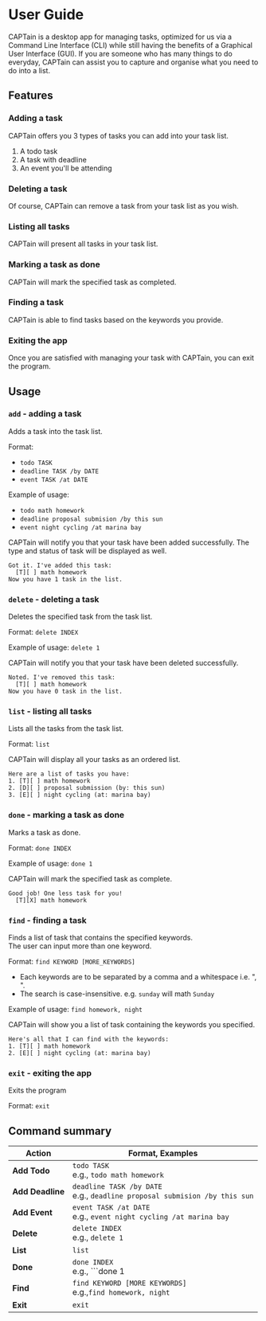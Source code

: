 # User Guide

CAPTain is a desktop app for managing tasks, optimized for us via a Command Line Interface (CLI) while still having the benefits of a Graphical User Interface (GUI). If you are someone who has many things to do everyday, CAPTain can assist you to capture and organise what you need to do into a list.

## Features 

### Adding a task

CAPTain offers you 3 types of tasks you can add into your task list.
1. A todo task
2. A task with deadline
3. An event you'll be attending

### Deleting a task
Of course, CAPTain can remove a task from your task list as you wish.

### Listing all tasks

CAPTain will present all tasks in your task list.

### Marking a task as done

CAPTain will mark the specified task as completed.

### Finding a task

CAPTain is able to find tasks based on the keywords you provide.

### Exiting the app

Once you are satisfied with managing your task with CAPTain, you can exit the program.

## Usage

### `add` - adding a task
Adds a task into the task list.

Format:
- ```todo TASK```
- ```deadline TASK /by DATE```
- ```event TASK /at DATE```

Example of usage:
- ```todo math homework```
- ```deadline proposal submision /by this sun```
- ```event night cycling /at marina bay```

CAPTain will notify you that your task have been added successfully.
The type and status of task will be displayed as well.

```
Got it. I've added this task:
  [T][ ] math homework
Now you have 1 task in the list.
```

### `delete` - deleting a task
Deletes the specified task from the task list.

Format:
```delete INDEX```

Example of usage:
```delete 1```

CAPTain will notify you that your task have been deleted successfully.

```
Noted. I've removed this task:
  [T][ ] math homework
Now you have 0 task in the list.
```

### `list` - listing all tasks
Lists all the tasks from the task list.

Format: `list`

CAPTain will display all your tasks as an ordered list.

```
Here are a list of tasks you have:
1. [T][ ] math homework
2. [D][ ] proposal submission (by: this sun)
3. [E][ ] night cycling (at: marina bay)
```

### `done` - marking a task as done
Marks a task as done.

Format:
```done INDEX```

Example of usage:
```done 1```

CAPTain will mark the specified task as complete.

```
Good job! One less task for you!
  [T][X] math homework
```

### `find` - finding a task
Finds a list of task that contains the specified keywords.\
The user can input more than one keyword.

Format:
```find KEYWORD [MORE_KEYWORDS]```

- Each keywords are to be separated by a comma and a whitespace i.e. ", ".
- The search is case-insensitive. e.g. `sunday` will math `Sunday`

Example of usage:
```find homework, night```

CAPTain will show you a list of task containing the keywords you specified.

```
Here's all that I can find with the keywords:
1. [T][ ] math homework
2. [E][ ] night cycling (at: marina bay)
```

### `exit` - exiting the app
Exits the program

Format:
```exit```

## Command summary

Action | Format, Examples
--- | ---
**Add Todo** | ```todo TASK```<br/>e.g., ```todo math homework```
**Add Deadline** | ```deadline TASK /by DATE```<br/>e.g., ```deadline proposal submision /by this sun```
**Add Event** | ```event TASK /at DATE```<br/>e.g., ```event night cycling /at marina bay```
**Delete** | ```delete INDEX```<br/>e.g., ```delete 1```
**List** | `list`
**Done** | ```done INDEX```<br>e.g., ```done 1
**Find** | ```find KEYWORD [MORE KEYWORDS]```<br/>e.g.,```find homework, night```
**Exit** | `exit`
